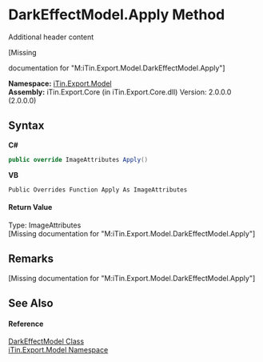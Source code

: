 # DarkEffectModel.Apply Method 
Additional header content 

\[Missing <summary> documentation for "M:iTin.Export.Model.DarkEffectModel.Apply"\]

**Namespace:**&nbsp;<a href="N_iTin_Export_Model">iTin.Export.Model</a><br />**Assembly:**&nbsp;iTin.Export.Core (in iTin.Export.Core.dll) Version: 2.0.0.0 (2.0.0.0)

## Syntax

**C#**<br />
``` C#
public override ImageAttributes Apply()
```

**VB**<br />
``` VB
Public Overrides Function Apply As ImageAttributes
```


#### Return Value
Type: ImageAttributes<br />\[Missing <returns> documentation for "M:iTin.Export.Model.DarkEffectModel.Apply"\]

## Remarks
\[Missing <remarks> documentation for "M:iTin.Export.Model.DarkEffectModel.Apply"\]

## See Also


#### Reference
<a href="T_iTin_Export_Model_DarkEffectModel">DarkEffectModel Class</a><br /><a href="N_iTin_Export_Model">iTin.Export.Model Namespace</a><br />